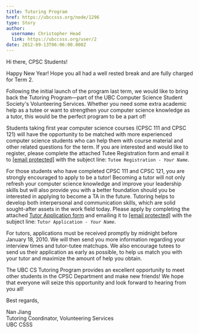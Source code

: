 ```yaml
---
title: Tutoring Program 
href: https://ubccsss.org/node/1296
type: Story
author:
  username: Christopher Head
  link: https://ubccsss.org/user/2
date: 2012-09-13T06:06:00.000Z
---
```


<div class="field field-name-body field-type-text-with-summary field-label-hidden"><div class="field-items"><div class="field-item even"><p>Hi there, CPSC Students!</p>
<p>Happy New Year! Hope you all had a well rested break and are fully charged for Term 2.</p>
<p>Following the initial launch of the program last term, we would like to bring back the Tutoring Program&#x2014;part of the UBC Computer Science Student Society&apos;s Volunteering Services. Whether you need some extra academic help as a tutee or want to strengthen your computer science knowledge as a tutor, this would be the perfect program to be a part of!</p>
<p>Students taking first year computer science courses (CPSC 111 and CPSC 121) will have the opportunity to be matched with more experienced computer science students who can help them with course material and other related questions for the term. If you are interested and would like to register, please complete the attached Tutee Registration form and email it to <a href="/cdn-cgi/l/email-protection#2d595859425f6d5945484e584f48034e4c"><span class="__cf_email__" data-cfemail="037776776c7143776b66607661662d6062">[email&#xA0;protected]</span></a> with the subject line: <code>Tutee Registration - <var>Your Name</var></code>.</p>
<p>For those students who have completed CPSC 111 and CPSC 121, you are strongly encouraged to apply to be a tutor! Becoming a tutor will not only refresh your computer science knowledge and improve your leadership skills but will also provide you with a better foundation should you be interested in applying to become a TA in the future. Tutoring helps to develop both interpersonal and communication skills, which are solid sought-after assets in the work field today. Please apply by completing the attached <a href="/files/2009WT2%20Tutor%20Application.doc">Tutor Application form</a> and emailing it to <a href="/cdn-cgi/l/email-protection#b1c5c4c5dec3f1c5d9d4d2c4d3d49fd2d0"><span class="__cf_email__" data-cfemail="483c3d3c273a083c202d2b3d2a2d662b29">[email&#xA0;protected]</span></a> with the subject line: <code>Tutor Application - <var>Your Name</var></code>.</p>
<p>For tutors, applications must be received promptly by midnight before January 18, 2010. We will then send you more information regarding your interview times and tutor-tutee matchups. We also encourage tutees to send us their application as early as possible, to help us match you with your tutor and maximize the amount of help you obtain.</p>
<p>The UBC CS Tutoring Program provides an excellent opportunity to meet other students in the CPSC Department and make new friends! We hope that everyone will seize this opportunity and look forward to hearing from you all!</p>
<p>Best regards,</p>
<p>Nan Jiang<br>
Tutoring Coordinator, Volunteering Services<br>
UBC CSSS</p>
</div></div></div>    <footer>
          </footer>